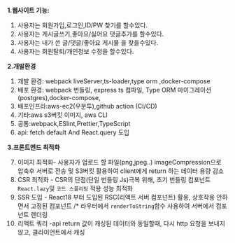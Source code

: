 **1.웹사이트 기능:**

1. 사용자는 회원가입,로그인,ID/PW 찾기를 할수있다.
2. 사용자는 게시글쓰기,좋아요/싫어요 댓글추가를 할수있다.
3. 사용자는 내가 쓴 글/댓글/좋아요 게시물 을 찾을수있다.
4. 사용자는 회원탈퇴/개인정보 수정을 할수있다.

**2.개발환경**

1. 개발 환경: webpack liveServer,ts-loader,type orm ,docker-compose
2. 배포 환경: webpack 번들링, express ts 컴파일, Type ORM 마이그레이션(postgres),docker-compose,
3. 배포인프라:aws-ec2(우분투),github action (CI/CD)
4. 기타:aws s3버킷 이미지, aws CLI
5. 공통:webpack,ESlint,Prettier,TypeScript
6. api: fetch default And React.query 도입

**3.프론트엔드 최적화**

7. 이미지 최적화- 사용자가 업로드 할 파일(png,jpeg..) imageCompression으로 압축후 서버로 전송 및 S3버킷 활용하여 client에게 return 하는 데이터 용량 감소
8. CSR 최적화 - CSR의 단점(단일 번들링 Js)극복 위해, 초기 번들링 컴포넌트 `React.lazy`및 `코드 스플리팅` 적용 성능 최적화
9. SSR 도입 - React18 부터 도입된 RSC(리액트 서버 컴포넌트) 활용, 상호작용 안하면서 고정된 컴포넌트 /\* 라우터에서 `renderToString`함수 사용하여 서버에서 컴포넌트 렌더링
10. 리액트 쿼리 -api return 값이 캐싱된 데이터와 동일할때, 다시 http 요청을 보내지 않고, 클라이언트에서 캐싱
